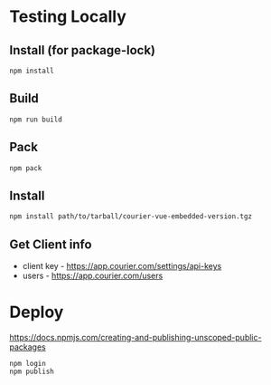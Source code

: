 # Testing Locally

## Install (for package-lock)
```
npm install
```

## Build
```
npm run build
```

## Pack
```
npm pack
```

## Install
```
npm install path/to/tarball/courier-vue-embedded-version.tgz
```

## Get Client info
- client key - https://app.courier.com/settings/api-keys
- users - https://app.courier.com/users

# Deploy
https://docs.npmjs.com/creating-and-publishing-unscoped-public-packages

```
npm login
npm publish
```